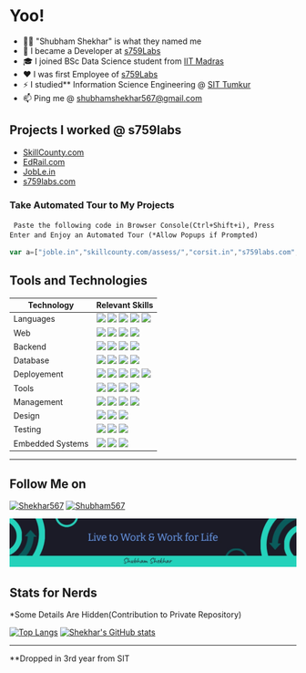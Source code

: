 # Yoo! 
- 🙋‍♂️ "Shubham Shekhar" is what they named me
- 🔭 I became a Developer at [s759Labs](https://s759labs.com) 
- 🎓 I joined BSc Data Science student from [IIT Madras](https://www.iitm.ac.in)
- ❤️ I was first Employee of [s759Labs](https://s759labs.com)
- ⚡ I studied** Information Science Engineering @ [SIT Tumkur](www.sit.ac.in)
- 📫 Ping me @ shubhamshekhar567@gmail.com


## Projects I worked @ s759labs
- [SkillCounty.com](https://skillcounty.com)
- [EdRail.com](https://www.edrail.com/)
- [JobLe.in](https://joble.in)
- [s759labs.com](https://www.s759labs.com)

### Take Automated Tour to My Projects
` Paste the following code in Browser Console(Ctrl+Shift+i), Press Enter and Enjoy an Automated Tour (*Allow Popups if Prompted)`
```Javascript
var a=["joble.in","skillcounty.com/assess/","corsit.in","s759labs.com","skillcounty.com"];var f=()=>{a.length?window.open("http://"+a.shift(),"_blank"):clearInterval(t)};f();var t=setInterval(f,7000);
```
## Tools and Technologies

| Technology | Relevant Skills |
| ---------- | --------------- |
| Languages|  ![](https://img.shields.io/badge/-Javascript-informational?style=flat&logo=javascript&logoColor=white&color=1A1B27) ![](https://img.shields.io/badge/-C++-informational?style=flat&logo=c&logoColor=white&color=1A1B27) ![](https://img.shields.io/badge/-Python-informational?style=flat&logo=python&logoColor=white&color=1A1B27) ![](https://img.shields.io/badge/-Java-informational?style=flat&logo=java&logoColor=white&color=1A1B27) ![](https://img.shields.io/badge/-Typescript-informational?style=flat&logo=typescript&logoColor=white&color=1A1B27) |
| Web | ![](https://img.shields.io/badge/-ReactJs-informational?style=flat&logo=react&logoColor=white&color=1A1B27) ![](https://img.shields.io/badge/-NextJs-informational?style=flat&logo=vercel&logoColor=white&color=1A1B27) ![](https://img.shields.io/badge/-Redux-informational?style=flat&logo=redux&logoColor=white&color=1A1B27) ![](https://img.shields.io/badge/-WebAPIs-informational?style=flat&logo=firefox&logoColor=white&color=1A1B27)  |
| Backend | ![](https://img.shields.io/badge/-Express-informational?style=flat&logo=express&logoColor=white&color=1A1B27) ![](https://img.shields.io/badge/-NodeJs-informational?style=flat&logo=v8&logoColor=white&color=1A1B27) ![](https://img.shields.io/badge/-php-informational?style=flat&logo=php&logoColor=white&color=1A1B27) ![](https://img.shields.io/badge/-WebSocket-informational?style=flat&logo=socket.io&logoColor=white&color=1A1B27)|
| Database | ![](https://img.shields.io/badge/-SQL-informational?style=flat&logo=mysql&logoColor=white&color=1A1B27) ![](https://img.shields.io/badge/-MongoDB-informational?style=flat&logo=mongodb&logoColor=white&color=1A1B27) ![](https://img.shields.io/badge/-Postgres-informational?style=flat&logo=postgres&logoColor=white&color=1A1B27) ![](https://img.shields.io/badge/-firebase-informational?style=flat&logo=firebase&logoColor=white&color=1A1B27)|
| Deployement | ![](https://img.shields.io/badge/-Docker-informational?style=flat&logo=docker&logoColor=white&color=1A1B27) ![](https://img.shields.io/badge/-Shell_Script-informational?style=flat&logo=shell&logoColor=white&color=1A1B27)  ![](https://img.shields.io/badge/-nginx-informational?style=flat&logo=nginx&logoColor=white&color=1A1B27) ![](https://img.shields.io/badge/-vercel-informational?style=flat&logo=vercel&logoColor=white&color=1A1B27) ![](https://img.shields.io/badge/-linode-informational?style=flat&logo=linode&logoColor=white&color=1A1B27)|
| Tools | ![](https://img.shields.io/badge/-WebStorm-informational?style=flat&logo=webstorm&logoColor=white&color=1A1B27) ![](https://img.shields.io/badge/-VSCode-informational?style=flat&logo=visualstudio&logoColor=white&color=1A1B27) ![](https://img.shields.io/badge/-intellij-informational?style=flat&logo=jetbrains&logoColor=white&color=1A1B27) ![](https://img.shields.io/badge/-postman-informational?style=flat&logo=postman&logoColor=white&color=1A1B27) |
| Management | ![](https://img.shields.io/badge/-git-informational?style=flat&logo=git&logoColor=white&color=1A1B27) ![](https://img.shields.io/badge/-github-informational?style=flat&logo=github&logoColor=white&color=1A1B27) ![](https://img.shields.io/badge/-ClickUp-informational?style=flat&logo=clickup&logoColor=white&color=1A1B27) ![](https://img.shields.io/badge/-Jira-informational?style=flat&logo=jira&logoColor=white&color=1A1B27) 
| Design |  ![](https://img.shields.io/badge/-draw.io-informational?style=flat&logo=draw&logoColor=white&color=1A1B27) ![](https://img.shields.io/badge/-figma-informational?style=flat&logo=figma&logoColor=white&color=1A1B27)  ![](https://img.shields.io/badge/-photoshop-informational?style=flat&logo=adobe&logoColor=white&color=1A1B27)| 
| Testing |   ![](https://img.shields.io/badge/-jest-informational?style=flat&logo=jest&logoColor=white&color=1A1B27) ![](https://img.shields.io/badge/-Testing_Library-informational?style=flat&logo=atom&logoColor=white&color=1A1B27) ![](https://img.shields.io/badge/-Test_Project-informational?style=flat&logo=testproject&logoColor=white&color=1A1B27)| 
| Embedded Systems| ![](https://img.shields.io/badge/-arduino-informational?style=flat&logo=arduino&logoColor=white&color=1A1B27) ![](https://img.shields.io/badge/-Atmel_Studio-informational?style=flat&logo=visualstudio&logoColor=white&color=1A1B27) ![](https://img.shields.io/badge/-Raspberry_Pi-informational?style=flat&logo=raspberrypi&logoColor=white&color=1A1B27)
---------------------------------------


## Follow Me on
<!--[![Linkedin](https://i.stack.imgur.com/gVE0j.png) Shubham567](https://www.linkedin.com/in/shubham567) -->
[![Shekhar567](https://img.shields.io/badge/-Shekhar567-informational?style=flat&logo=linkedin&logoColor=white&color=1A1B27)](https://www.linkedin.com/in/shekhar567)
[![Shubham567](https://img.shields.io/badge/-Shubham567-informational?style=flat&logo=facebook&logoColor=white&color=1A1B27)](https://www.fb.com/shubham567)

![live to work and work for life - shubham shekhar](header.jpg)

## Stats for Nerds
*Some Details Are Hidden(Contribution to Private Repository)


[![Top Langs](https://github-readme-stats.vercel.app/api/top-langs/?username=shubham567&theme=tokyonight&count_private=true&layout=compact&langs_count=8)](https://github.com/Shubham567/)
[![Shekhar's GitHub stats](https://github-readme-stats.vercel.app/api?username=shubham567&theme=tokyonight&count_private=true&show_icons=true)](https://github.com/Shubham567/)

----------------------------------
**Dropped in 3rd year from SIT